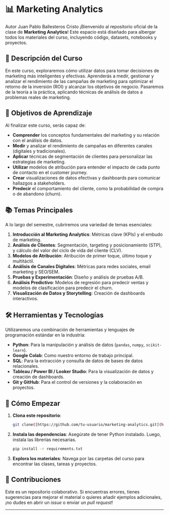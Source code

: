 # 📊 Marketing Analytics
Autor Juan Pablo Ballesteros Cristo
¡Bienvenido al repositorio oficial de la clase de **Marketing Analytics**! Este espacio está diseñado para albergar todos los materiales del curso, incluyendo código, datasets, notebooks y proyectos.

## 📜 Descripción del Curso

En este curso, exploraremos cómo utilizar datos para tomar decisiones de marketing más inteligentes y efectivas. Aprenderás a medir, gestionar y analizar el rendimiento de las campañas de marketing para optimizar el retorno de la inversión (ROI) y alcanzar los objetivos de negocio. Pasaremos de la teoría a la práctica, aplicando técnicas de análisis de datos a problemas reales de marketing.

## 🎯 Objetivos de Aprendizaje

Al finalizar este curso, serás capaz de:

-   **Comprender** los conceptos fundamentales del marketing y su relación con el análisis de datos.
-   **Medir** y analizar el rendimiento de campañas en diferentes canales (digitales y tradicionales).
-   **Aplicar** técnicas de segmentación de clientes para personalizar las estrategias de marketing.
-   **Utilizar** modelos de atribución para entender el impacto de cada punto de contacto en el customer journey.
-   **Crear** visualizaciones de datos efectivas y dashboards para comunicar hallazgos a stakeholders.
-   **Predecir** el comportamiento del cliente, como la probabilidad de compra o de abandono (churn).

## 📚 Temas Principales

A lo largo del semestre, cubriremos una variedad de temas esenciales:

1.  **Introducción al Marketing Analytics**: Métricas clave (KPIs) y el embudo de marketing.
2.  **Análisis de Clientes**: Segmentación, targeting y posicionamiento (STP), y cálculo del valor del ciclo de vida del cliente (CLV).
3.  **Modelos de Atribución**: Atribución de primer toque, último toque y multitáctil.
4.  **Análisis de Canales Digitales**: Métricas para redes sociales, email marketing y SEO/SEM.
5.  **Pruebas y Experimentación**: Diseño y análisis de pruebas A/B.
6.  **Análisis Predictivo**: Modelos de regresión para predecir ventas y modelos de clasificación para predecir el churn.
7.  **Visualización de Datos y Storytelling**: Creación de dashboards interactivos.

## 🛠️ Herramientas y Tecnologías

Utilizaremos una combinación de herramientas y lenguajes de programación estándar en la industria:

-   **Python**: Para la manipulación y análisis de datos (`pandas`, `numpy`, `scikit-learn`).
-   **Google Colab**: Como nuestro entorno de trabajo principal.
-   **SQL**: Para la extracción y consulta de datos de bases de datos relacionales.
-   **Tableau / Power BI / Looker Studio**: Para la visualización de datos y creación de dashboards.
-   **Git y GitHub**: Para el control de versiones y la colaboración en proyectos.

## 🚀 Cómo Empezar

1.  **Clona este repositorio**:
    ```bash
    git clone([https://github.com/tu-usuario/marketing-analytics.git](https://github.com/Juanpapas1917/IntroMarketinngAnalitics/tree/main))
    ```
2.  **Instala las dependencias**:
    Asegúrate de tener Python instalado. Luego, instala las librerías necesarias.
    ```bash
    pip install -r requirements.txt
    ```
3.  **Explora los materiales**:
    Navega por las carpetas del curso para encontrar las clases, tareas y proyectos.

## 🤝 Contribuciones

Este es un repositorio colaborativo. Si encuentras errores, tienes sugerencias para mejorar el material o quieres añadir ejemplos adicionales, ¡no dudes en abrir un *issue* o enviar un *pull request*!

---
